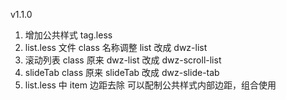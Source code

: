 v1.1.0

1. 增加公共样式 tag.less
2. list.less 文件 class 名称调整 list 改成 dwz-list
3. 滚动列表 class 原来 dwz-list 改成 dwz-scroll-list
4. slideTab class 原来 slideTab 改成 dwz-slide-tab
5. list.less 中 item 边距去除 可以配制公共样式内部边距，组合使用
